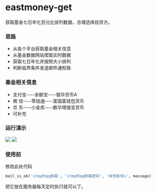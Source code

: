 # eastmoney-get
获取基金七日年化百分比排列数据，合理选择投资方。

### 思路
- 从各个平台获取基金相关信息
- 从基金数据网站爬取实时数据
- 获取七日年化并按照大小排列
- 判断临界条件发送邮件通知我

### 基金相关信息
- 支付宝----余额宝----银华货币A
- 微 信----零钱通----富国富钱包货币
- 京 东----小金库----鹏华增值宝货币
- 可补充

### 运行演示

![](https://raw.githubusercontent.com/injahow/eastmoney-get/master/25.1.png)
![](https://raw.githubusercontent.com/injahow/eastmoney-get/master/25.2.png)

### 使用前
修改此处代码
~~~python
mail_is_ok('stmp的qq邮箱', 'stmp的qq邮箱密码', '收信账号s', massage)
~~~
把它放在服务器每天定时执行就可以了。
